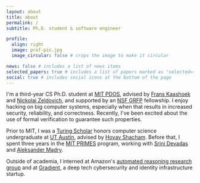 ```yaml
---
layout: about
title: about
permalink: /
subtitle: Ph.D. student & software engineer

profile:
  align: right
  image: prof-pic.jpg
  image_circular: false # crops the image to make it circular

news: false # includes a list of news items
selected_papers: true # includes a list of papers marked as "selected={true}"
social: true # includes social icons at the bottom of the page
---
```


I'm a third-year CS Ph.D. student at [MIT PDOS](https://pdos.csail.mit.edu/people/),
advised by [Frans Kaashoek](https://people.csail.mit.edu/kaashoek/) and [Nickolai Zeldovich](https://people.csail.mit.edu/nickolai/),
and supported by an [NSF GRFP](https://www.nsfgrfp.org/) fellowship.
I enjoy hacking on big computer systems, especially when that results in increased security, reliability, and correctness.
Recently, I've been excited about the use of formal verification to guarantee such properties.

Prior to MIT, I was a [Turing Scholar](https://www.cs.utexas.edu/turing-scholars)
honors computer science undergraduate at [UT Austin](https://www.utexas.edu/),
advised by [Hovav Shacham](https://www.cs.utexas.edu/~hovav/).
Before that, I spent three years in the [MIT PRIMES](http://math.mit.edu/research/highschool/primes/index.php) program,
working with [Srini Devadas](https://people.csail.mit.edu/devadas/)
and [Aleksander Mądry](https://people.csail.mit.edu/madry/).

Outside of academia, I interned at
Amazon's [automated reasoning research group](https://www.amazon.science/research-areas/automated-reasoning)
and at [Gradient](https://www.gradient.tech),
a deep tech cybersecurity and identity infrastructure startup.
